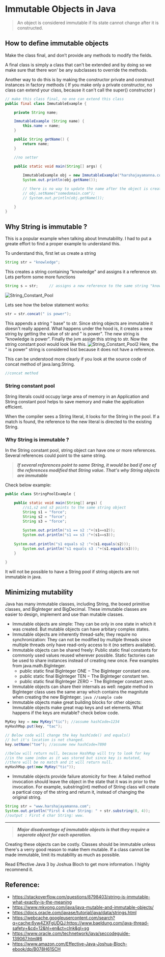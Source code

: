 # Immutable Objects in Java

> An object is considered immutable if its state cannot change after it is constructed.

## How to define immutable objects 
Make the class final, and don’t provide any methods to modify the fields. 

A final class is simply a class that can't be extended and by doing so we make sure that there won' be any subclasses to override the methods.

Another way to do this is by making the constructor private and construct instances in factory methods ( If you make only a private constructor, no class can extend your class, because it can't call the super() constructor )

```java
// make this class final, no one can extend this class
public final class ImmutableExample {

	private String name;

	ImmutableExample (String name) {
		this.name = name;
	}

	public String getName() {
		return name;
	}

	//no setter
	
	public static void main(String[] args) {

		ImmutableExample obj = new ImmutableExample("harshajayamanna.com");
		System.out.println(obj.getName());

		// there is no way to update the name after the object is created.
		// obj.setName("somedomain.com");
		// System.out.println(obj.getName());

	}
}
```

## Why String is immutable ?

This is a popular example when talking about Immutability. I had to put a greate effort to find a proper example to understand this.

To understand this, first let us create a string
```java
String str = "knowledge";
```
This creates a string containing "knowledge" and assigns it a reference str. Lets perform some more functions
```java
String s = str;     // assigns a new reference to the same string "knowledge"
```
![String_Constant_Pool](https://raw.githubusercontent.com/h-hub/blog_resources/master/String%20Constant%20Pool.jpg)


Lets see how the below statement works:
```java
str = str.concat(" is power");
```
This appends a string " base" to str. Since string objects are immutable it doesn't really append. What happens under the hood is, it creates a new string by getting the value of str and " is power". The new string is "knowledge is power". Finally the jvm assign this string to str. Now the string constant pool would look like this.
![String_Constant_Pool2](https://raw.githubusercontent.com/h-hub/blog_resources/master/String%20Constant%20Pool2.jpg)
Here, the " is power" string is considered lost because it does not have a reference.

This can be understood more clearly if you look at the source code of concat method of java.lang.String.
```java
//concat method
```
### String constant pool
String literals could occupy large area of memory in an Application and String constant pool helps to save memory and make the application efficient.

When the compiler sees a String literal, it looks for the String in the pool. If a match is found, the reference to the new literal is directed to the existing String.

### Why String is immutable ?
In the String constant pool, string object can have one or more references. Several references could point to the same string.
> ***If several references point to same String, it would be bad if one of the references modified that String value. That's why String objects are immutable***

Check below example:
```java
public class StringPoolExample {

    public static void main(String[] args) {
    	//s1,s2 and s3 points to the same string object
        String s1 = "force";
        String s2 = "force";
        String s3 = "force";
		
        System.out.println("s1 == s2 :"+(s1==s2));
        System.out.println("s1 == s3 :"+(s1==s3));
		
	System.out.println("s1 equals s2 :"+(s1.equals(s2)));
        System.out.println("s1 equals s3 :"+(s1.equals(s3)));
    }

}
```
It will not be possible to have a String pool if string objects are not immutable in java.

## Minimizing mutability

Java has many immutable classes, including String, the boxed primitive classes, and BigInteger and BigDecimal. These immutable classes are easier to design, implement and use than mutable classes.
 - Immutable objects are simple: They can be only in one state in which it was created. But mutable objects can have arbitary complex states.
 - Immutable objects are inherently thread-safe; they require no synchronization: They can not be modified by multiple threads since multiple threads only have read-only access to it (no setters available).
 - Immutable objects can be shared freely: Public static final constants  for commonly used values reused wherever possible. Static factories can be used to share instances instead of creating new once. Few examples from java.math.BigInteger.
   - public static final BigInteger ONE − The BigInteger constant one.
   - public static final BigInteger TEN − The BigInteger constant ten.
   - public static final BigInteger ZERO − The BigInteger constant zero.
 - Immutable objects can share their internals as well: negate method in BigInteger class uses the same array which contains the magnitute when creating the new BigInteger. ```java //sample code ```
 - Immutable objects make great building blocks for other objects: Immutable objects make great map keys and set elements. What happens if the keys are mutable? check below code.
 ```java
MyKey key = new MyKey("tic"); //assume hashCode=1234
myHashMap.put(key, "tac");

// Below code will change the key hashCode() and equals()
// but it's location is not changed.
key.setName("toe"); //assume new hashCode=7890

//below will return null, because HashMap will try to look for key
//in the same index as it was stored but since key is mutated,
//there will be no match and it will return null.
myHashMap.get(new MyKey("tic"));
```
 - Immutable objects provide failure atomicity for free: A failed method invocation should leave the object in the state that it was in prior to the invocation. For example, substring(int) method of String class will create a partical copy of the string and return it, instead of changing the original string.
 ```java
String str = "www.harshajayamanna.com";
System.out.println("First 4 char String: " + str.substring(0, 4));
//output : First 4 char String: www.
```
---
> ***Major disadvantage of immutable objects is that they require a seperate object for each operation.***

Creating these objects can be costly. Classes should be immutable unless there's a verry good reason to make them mutable. If a class cannot be made immutable, limit its mutability as much as possible.

Read Effective Java 3 by Joshua Bloch to get more information. I highly recomnend it.

## Reference:
 - https://stackoverflow.com/questions/8798403/string-is-immutable-what-exactly-is-the-meaning
 - https://www.mkyong.com/java/java-mutable-and-immutable-objects/
 - https://docs.oracle.com/javase/tutorial/java/data/strings.html
 - https://webcache.googleusercontent.com/search?q=cache:6yw4ZXFgUDQJ:https://www.baeldung.com/java-thread-safety+&cd=12&hl=en&ct=clnk&gl=sg
 - https://www.oracle.com/technetwork/java/seccodeguide-139067.html#6
 - https://www.amazon.com/Effective-Java-Joshua-Bloch-ebook/dp/B078H61SCH

